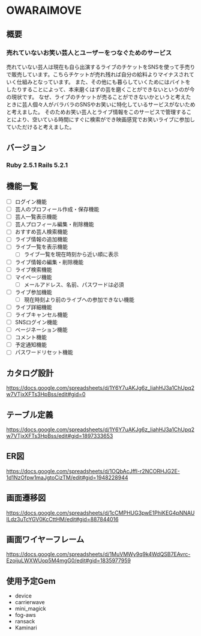 # OWARAIMOVE

## 概要
### 売れていないお笑い芸人とユーザーをつなぐためのサービス
売れていない芸人は現在も自ら出演するライブのチケットをSNSを使って手売りで販売しています。こちらチケットが売れ残れば自分の給料よりマイナスされていく仕組みとなっています。
また、その他にも暮らしていくためにはバイトをしたりすることによって、本来磨くはずの芸を磨くことができないというのが今の現状です。
なぜ、ライブのチケットが売ることができないかというと考えたときに芸人個々人がバラバラのSNSやお笑いに特化しているサービスがないためと考えました。
そのためお笑い芸人とライブ情報をこのサービスで管理することにより、空いている時間にすぐに検索ができ映画感覚でお笑いライブに参加していただけると考えました。

## バージョン
### Ruby 2.5.1 Rails 5.2.1

## 機能一覧
- [ ] ログイン機能
- [ ] 芸人のプロフィール作成・保存機能
- [ ] 芸人一覧表示機能
- [ ] 芸人プロフィール編集・削除機能
- [ ] おすすめ芸人検索機能
- [ ] ライブ情報の追加機能
- [ ] ライブ一覧を表示機能
  - [ ] ライブ一覧を現在時刻から近い順に表示
- [ ] ライブ情報の編集・削除機能
- [ ] ライブ検索機能
- [ ] マイページ機能
  - [ ] メールアドレス、名前、パスワードは必須
- [ ] ライブ参加機能
  - [ ] 現在時刻より前のライブへの参加できない機能
- [ ] ライブ詳細機能
- [ ] ライブキャンセル機能
- [ ] SNSログイン機能
- [ ] ページネーション機能
- [ ] コメント機能
- [ ] 予定通知機能
- [ ] パスワードリセット機能

## カタログ設計
https://docs.google.com/spreadsheets/d/1Y6Y7uAKJg6z_liahHJ3a1ChUpq2w7VTjxXFTs3HpBss/edit#gid=0

## テーブル定義
https://docs.google.com/spreadsheets/d/1Y6Y7uAKJg6z_liahHJ3a1ChUpq2w7VTjxXFTs3HpBss/edit#gid=1897333653

## ER図
https://docs.google.com/spreadsheets/d/1OQbAcJffI-r2NCORHJG2E-1d1NzOfpw1maJgtoCizTM/edit#gid=1948228944

## 画面遷移図
https://docs.google.com/spreadsheets/d/1cCMPHUG3pwE1PhiKEG4pNNAUILdz3uTcYGV0KcCttHM/edit#gid=887844016

## 画面ワイヤーフレーム
https://docs.google.com/spreadsheets/d/1MuVMWy9q9k4WdQSB7EAvrc-EzoijuLWXWUop5M4mgG0/edit#gid=1835977959

## 使用予定Gem
* device
* carrierwave
* mini_magick
* fog-aws
* ransack
* Kaminari
